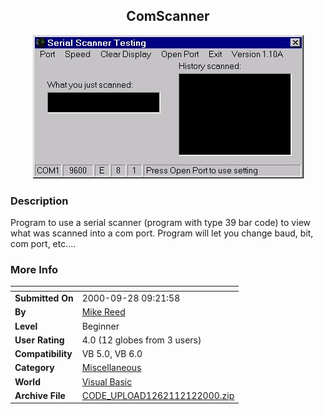 ﻿<div align="center">

## ComScanner

<img src="PIC2000121212279997.jpg">
</div>

### Description

Program to use a serial scanner (program with type 39 bar code) to view what was scanned into a com port. Program will let you change baud, bit, com port, etc....
 
### More Info
 


<span>             |<span>
---                |---
**Submitted On**   |2000-09-28 09:21:58
**By**             |[Mike Reed](https://github.com/Planet-Source-Code/PSCIndex/blob/master/ByAuthor/mike-reed.md)
**Level**          |Beginner
**User Rating**    |4.0 (12 globes from 3 users)
**Compatibility**  |VB 5\.0, VB 6\.0
**Category**       |[Miscellaneous](https://github.com/Planet-Source-Code/PSCIndex/blob/master/ByCategory/miscellaneous__1-1.md)
**World**          |[Visual Basic](https://github.com/Planet-Source-Code/PSCIndex/blob/master/ByWorld/visual-basic.md)
**Archive File**   |[CODE\_UPLOAD1262112122000\.zip](https://github.com/Planet-Source-Code/mike-reed-comscanner__1-13543/archive/master.zip)








